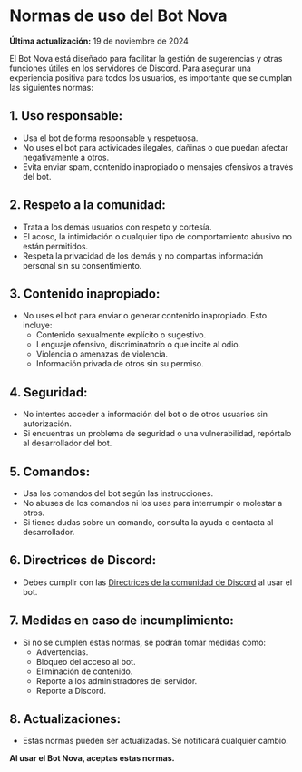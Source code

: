 # Normas de uso del Bot Nova

**Última actualización:** 19 de noviembre de 2024

El Bot Nova está diseñado para facilitar la gestión de sugerencias y otras funciones útiles en los servidores de Discord. Para asegurar una experiencia positiva para todos los usuarios, es importante que se cumplan las siguientes normas:

## 1. Uso responsable:

* Usa el bot de forma responsable y respetuosa.
* No uses el bot para actividades ilegales, dañinas o que puedan afectar negativamente a otros.
* Evita enviar spam, contenido inapropiado o mensajes ofensivos a través del bot.

## 2. Respeto a la comunidad:

* Trata a los demás usuarios con respeto y cortesía.
* El acoso, la intimidación o cualquier tipo de comportamiento abusivo no están permitidos.
* Respeta la privacidad de los demás y no compartas información personal sin su consentimiento.

## 3. Contenido inapropiado:

* No uses el bot para enviar o generar contenido inapropiado. Esto incluye:
    * Contenido sexualmente explícito o sugestivo.
    * Lenguaje ofensivo, discriminatorio o que incite al odio.
    * Violencia o amenazas de violencia.
    * Información privada de otros sin su permiso.

## 4. Seguridad:

* No intentes acceder a información del bot o de otros usuarios sin autorización.
* Si encuentras un problema de seguridad o una vulnerabilidad, repórtalo al desarrollador del bot.

## 5. Comandos:

* Usa los comandos del bot según las instrucciones.
* No abuses de los comandos ni los uses para interrumpir o molestar a otros.
* Si tienes dudas sobre un comando, consulta la ayuda o contacta al desarrollador.

## 6. Directrices de Discord:

* Debes cumplir con las [Directrices de la comunidad de Discord](https://discord.com/guidelines) al usar el bot.

## 7. Medidas en caso de incumplimiento:

* Si no se cumplen estas normas, se podrán tomar medidas como:
    * Advertencias.
    * Bloqueo del acceso al bot.
    * Eliminación de contenido.
    * Reporte a los administradores del servidor.
    * Reporte a Discord.

## 8. Actualizaciones:

* Estas normas pueden ser actualizadas. Se notificará cualquier cambio.

**Al usar el Bot Nova, aceptas estas normas.**
